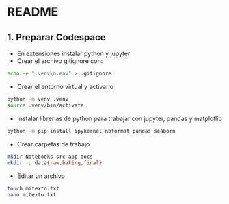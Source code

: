 # README
## 1. Preparar Codespace
- En extensiones instalar python y jupyter
- Crear el archivo gitignore con:
```bash
echo -e ".venv\n.env" > .gitignore
```
- Crear el entorno virtual y activarlo
```bash
python -m venv .venv
source .venv/bin/activate
```
- Instalar librerias de python para trabajar con jupyter, pandas y matplotlib
```bash
python -m pip install ipykernel nbformat pandas seaborn 
```
- Crear carpetas de trabajo
```bash
mkdir Notebooks src app docs
mkdir -p data{raw,baking,final}
```
- Editar un archivo
```bash
touch mitexto.txt
nano mitexto.txt
```